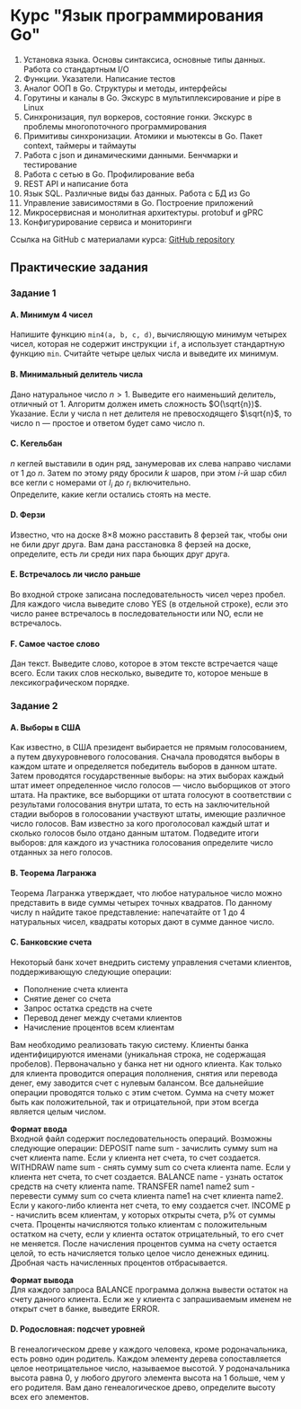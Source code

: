 # Курс "Язык программирования Go"

1.	Установка языка. Основы синтаксиса, основные типы данных. Работа со стандартным I/O
2.	Функции. Указатели. Написание тестов	
3.	Аналог ООП в Go. Структуры и методы, интерфейсы
4.	Горутины и каналы в Go. Экскурс в мультиплексирование и pipe в Linux
5.	Синхронизация, пул воркеров, состояние гонки. Экскурс в проблемы многопоточного программирования
6.	Примитивы синхронизации. Атомики и мьютексы в Go. Пакет context, таймеры и таймауты
7.	Работа с json и динамическими данными. Бенчмарки и тестирование			
8.	Работа с сетью в Go. Профилирование веба			
9.	REST API и написание бота			
10.	Язык SQL. Различные виды баз данных. Работа с БД из Go			
11.	Управление зависимостями в Go. Построение приложений			
12.	Микросервисная и монолитная архитектуры. protobuf и gPRC			
13.	Конфигурирование сервиса и мониторинги

Ссылка на GitHub с материалами курса: [GitHub repository](https://github.com/Serggorsar/go2223)


## Практические задания
### Задание 1
#### A. Минимум 4 чисел
Напишите функцию `min4(a, b, c, d)`, вычисляющую минимум четырех чисел, которая не содержит инструкции `if`, а использует стандартную функцию `min`. Считайте четыре целых числа и выведите их минимум.

#### B. Минимальный делитель числа
Дано натуральное число $n>1$. Выведите его наименьший делитель, отличный от 1. Алгоритм должен иметь сложность $O(\sqrt{n})$. Указание. Если у числа n нет делителя не превосходящего $\sqrt{n}$, то число n — простое и ответом будет само число n.

#### C. Кегельбан
$n$ кеглей выставили в один ряд, занумеровав их слева направо числами от $1$ до $n$. Затем по этому ряду бросили $k$ шаров, при этом $i$-й шар сбил все кегли с номерами от $l_i$ до $r_i$ включительно.  
Определите, какие кегли остались стоять на месте.

#### D. Ферзи
Известно, что на доске 8×8 можно расставить 8 ферзей так, чтобы они не били друг друга. Вам дана расстановка 8 ферзей на доске, определите, есть ли среди них пара бьющих друг друга.

#### E. Встречалось ли число раньше
Во входной строке записана последовательность чисел через пробел. Для каждого числа выведите слово YES (в отдельной строке), если это число ранее встречалось в последовательности или NO, если не встречалось.

#### F. Самое частое слово
Дан текст. Выведите слово, которое в этом тексте встречается чаще всего. Если таких слов несколько, выведите то, которое меньше в лексикографическом порядке.

### Задание 2
#### A. Выборы в США
Как известно, в США президент выбирается не прямым голосованием, а путем двухуровневого голосования. Сначала проводятся выборы в каждом штате и определяется победитель выборов в данном штате. Затем проводятся государственные выборы: на этих выборах каждый штат имеет определенное число голосов — число выборщиков от этого штата. На практике, все выборщики от штата голосуют в соответствии с результами голосования внутри штата, то есть на заключительной стадии выборов в голосовании участвуют штаты, имеющие различное число голосов. Вам известно за кого проголосовал каждый штат и сколько голосов было отдано данным штатом. Подведите итоги выборов: для каждого из участника голосования определите число отданных за него голосов.

#### B. Теорема Лагранжа
Теорема Лагранжа утверждает, что любое натуральное число можно представить в виде суммы четырех точных квадратов. По данному числу n найдите такое представление: напечатайте от 1 до 4 натуральных чисел, квадраты которых дают в сумме данное число.

#### C. Банковские счета
Некоторый банк хочет внедрить систему управления счетами клиентов, поддерживающую следующие операции:
- Пополнение счета клиента
- Снятие денег со счета
- Запрос остатка средств на счете
- Перевод денег между счетами клиентов
- Начисление процентов всем клиентам

Вам необходимо реализовать такую систему. Клиенты банка идентифицируются именами (уникальная строка, не содержащая пробелов). Первоначально у банка нет ни одного клиента. Как только для клиента проводится операция пололнения, снятия или перевода денег, ему заводится счет с нулевым балансом. Все дальнейшие операции проводятся только с этим счетом. Сумма на счету может быть как положительной, так и отрицательной, при этом всегда является целым числом.

**Формат ввода**  
Входной файл содержит последовательность операций. Возможны следующие операции: DEPOSIT name sum - зачислить сумму sum на счет клиента name. Если у клиента нет счета, то счет создается. WITHDRAW name sum - снять сумму sum со счета клиента name. Если у клиента нет счета, то счет создается. BALANCE name - узнать остаток средств на счету клиента name. TRANSFER name1 name2 sum - перевести сумму sum со счета клиента name1 на счет клиента name2. Если у какого-либо клиента нет счета, то ему создается счет. INCOME p - начислить всем клиентам, у которых открыты счета, p% от суммы счета. Проценты начисляются только клиентам с положительным остатком на счету, если у клиента остаток отрицательный, то его счет не меняется. После начисления процентов сумма на счету остается целой, то есть начисляется только целое число денежных единиц. Дробная часть начисленных процентов отбрасывается.

**Формат вывода**  
Для каждого запроса BALANCE программа должна вывести остаток на счету данного клиента. Если же у клиента с запрашиваемым именем не открыт счет в банке, выведите ERROR.


#### D. Родословная: подсчет уровней
В генеалогическом древе у каждого человека, кроме родоначальника, есть ровно один родитель. Каждом элементу дерева сопоставляется целое неотрицательное число, называемое высотой. У родоначальника высота равна 0, у любого другого элемента высота на 1 больше, чем у его родителя. Вам дано генеалогическое древо, определите высоту всех его элементов.
